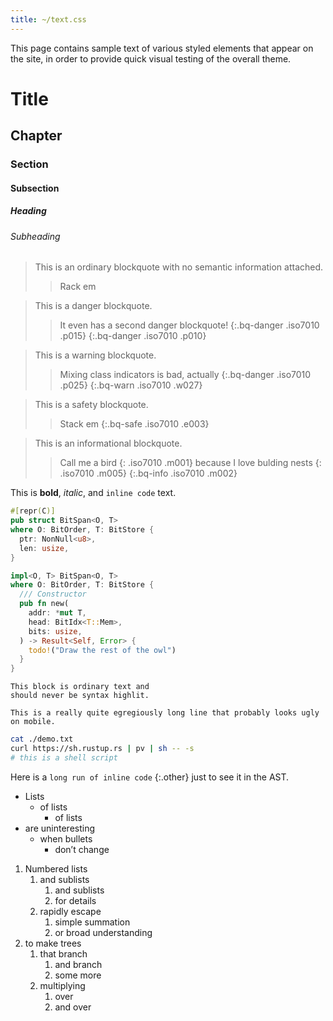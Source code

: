 ```yaml
---
title: ~/text.css
---
```


This page contains sample text of various styled elements that appear on the
site, in order to provide quick visual testing of the overall theme.

# Title

## Chapter

### Section

#### Subsection

##### Heading

###### Subheading

> This is an ordinary blockquote with no semantic information attached.
>
> > Rack em

<!-- -->

> This is a danger blockquote.
>
> > It even has a second danger blockquote!
> {:.bq-danger .iso7010 .p015}
{:.bq-danger .iso7010 .p010}

<!-- -->

> This is a warning blockquote.
>
> > Mixing class indicators is bad, actually
> {:.bq-danger .iso7010 .p025}
{:.bq-warn .iso7010 .w027}

<!-- -->

> This is a safety blockquote.
>
> > Stack em
{:.bq-safe .iso7010 .e003}

<!-- -->

> This is an informational blockquote.
>
> > Call me a bird
> {: .iso7010 .m001}
> > because I love bulding nests
> {: .iso7010 .m005}
{:.bq-info .iso7010 .m002}

This is **bold**, *italic*, and `inline code` text.

```rust
#[repr(C)]
pub struct BitSpan<O, T>
where O: BitOrder, T: BitStore {
  ptr: NonNull<u8>,
  len: usize,
}

impl<O, T> BitSpan<O, T>
where O: BitOrder, T: BitStore {
  /// Constructor
  pub fn new(
    addr: *mut T,
    head: BitIdx<T::Mem>,
    bits: usize,
  ) -> Result<Self, Error> {
    todo!("Draw the rest of the owl")
  }
}
```

```text
This block is ordinary text and
should never be syntax highlit.

This is a really quite egregiously long line that probably looks ugly on mobile.
```

```sh
cat ./demo.txt
curl https://sh.rustup.rs | pv | sh -- -s
# this is a shell script
```

Here is a `long run of inline code` {:.other} just to see it in the AST.

- Lists
  - of lists
    - of lists
- are uninteresting
  - when bullets
    - don’t change

1. Numbered lists
   1. and sublists
      1. and sublists
      1. for details
   1. rapidly escape
      1. simple summation
      1. or broad understanding
1. to make trees
   1. that branch
      1. and branch
      1. some more
   1. multiplying
      1. over
      1. and over
